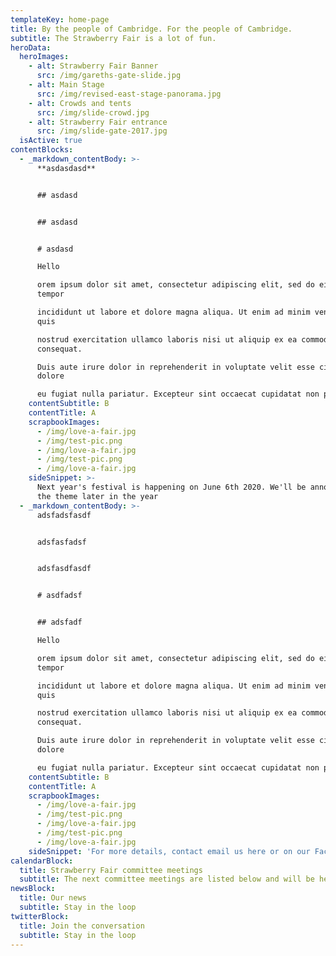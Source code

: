 ```yaml
---
templateKey: home-page
title: By the people of Cambridge. For the people of Cambridge.
subtitle: The Strawberry Fair is a lot of fun.
heroData:
  heroImages:
    - alt: Strawberry Fair Banner
      src: /img/gareths-gate-slide.jpg
    - alt: Main Stage
      src: /img/revised-east-stage-panorama.jpg
    - alt: Crowds and tents
      src: /img/slide-crowd.jpg
    - alt: Strawberry Fair entrance
      src: /img/slide-gate-2017.jpg
  isActive: true
contentBlocks:
  - _markdown_contentBody: >-
      **asdasdasd**


      ## asdasd


      ## asdasd


      # asdasd

      Hello

      orem ipsum dolor sit amet, consectetur adipiscing elit, sed do eiusmod
      tempor 

      incididunt ut labore et dolore magna aliqua. Ut enim ad minim veniam,
      quis 

      nostrud exercitation ullamco laboris nisi ut aliquip ex ea commodo
      consequat. 

      Duis aute irure dolor in reprehenderit in voluptate velit esse cillum
      dolore 

      eu fugiat nulla pariatur. Excepteur sint occaecat cupidatat non proident, 
    contentSubtitle: B
    contentTitle: A
    scrapbookImages:
      - /img/love-a-fair.jpg
      - /img/test-pic.png
      - /img/love-a-fair.jpg
      - /img/test-pic.png
      - /img/love-a-fair.jpg
    sideSnippet: >-
      Next year's festival is happening on June 6th 2020. We'll be announcing
      the theme later in the year
  - _markdown_contentBody: >-
      adsfadsfasdf


      adsfasfadsf


      adsfasdfasdf


      # asdfadsf


      ## adsfadf

      Hello

      orem ipsum dolor sit amet, consectetur adipiscing elit, sed do eiusmod
      tempor 

      incididunt ut labore et dolore magna aliqua. Ut enim ad minim veniam,
      quis 

      nostrud exercitation ullamco laboris nisi ut aliquip ex ea commodo
      consequat. 

      Duis aute irure dolor in reprehenderit in voluptate velit esse cillum
      dolore 

      eu fugiat nulla pariatur. Excepteur sint occaecat cupidatat non proident, 
    contentSubtitle: B
    contentTitle: A
    scrapbookImages:
      - /img/love-a-fair.jpg
      - /img/test-pic.png
      - /img/love-a-fair.jpg
      - /img/test-pic.png
      - /img/love-a-fair.jpg
    sideSnippet: 'For more details, contact email us here or on our Facebook page'
calendarBlock:
  title: Strawberry Fair committee meetings
  subtitle: The next committee meetings are listed below and will be held at...
newsBlock:
  title: Our news
  subtitle: Stay in the loop
twitterBlock:
  title: Join the conversation
  subtitle: Stay in the loop
---
```


